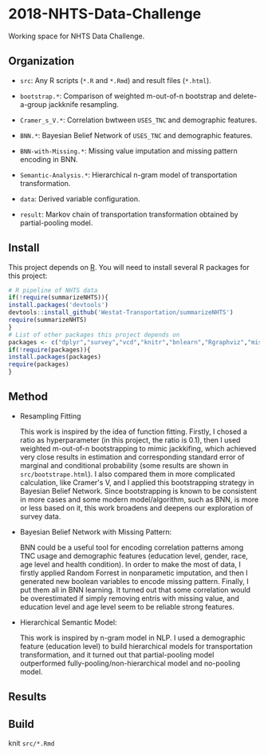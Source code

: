 # 2018-NHTS-Data-Challenge

Working space for NHTS Data Challenge.

## Organization

-  `src`: Any R scripts (`*.R` and `*.Rmd`) and result files (`*.html`).

  - `bootstrap.*`: Comparison of weighted m-out-of-n bootstrap and delete-a-group jackknife resampling. 
  
  - `Cramer_s_V.*`: Correlation bwtween `USES_TNC` and demographic features.
  
  - `BNN.*`: Bayesian Belief Network of `USES_TNC` and demographic features.
  
  - `BNN-with-Missing.*`: Missing value imputation and missing pattern encoding in BNN.
  
  - `Semantic-Analysis.*`: Hierarchical n-gram model of transportation transformation.
  
- `data`: Derived variable configuration.

- `result`: Markov chain of transportation transformation obtained by partial-pooling model.

## Install

This project depends on [R](https://cran.r-project.org/). You will need to install several R packages for this project:

```r
# R pipeline of NHTS data
if(!require(summarizeNHTS)){
install.packages('devtools')
devtools::install_github('Westat-Transportation/summarizeNHTS')
require(summarizeNHTS)
}
# List of other packages this project depends on
packages <- c("dplyr","survey","vcd","knitr","bnlearn","Rgraphviz","missForest")
if(!require(packages)){
install.packages(packages)
require(packages)
}
```

## Method

- Resampling Fitting
  
  This work is inspired by the idea of function fitting. Firstly, I chosed a ratio as hyperparameter (in this project, the ratio is 0.1), then I used weighted m-out-of-n bootstrapping to mimic jackkifing, which achieved very close results in estimation and corresponding standard error of marginal and conditional probability (some results are shown in `src/bootstrape.html`). I also compared them in more complicated calculation, like Cramer's V, and I applied this bootstrapping strategy in Bayesian Belief Network. Since bootstrapping is known to be consistent in more cases and some modern model/algorithm, such as BNN, is more or less based on it, this work broadens and deepens our exploration of survey data. 

- Bayesian Belief Network with Missing Pattern: 
  
  BNN could be a useful tool for encoding correlation patterns among TNC usage and demographic features (education level, gender, race, age level and health condition). In order to make the most of data, I firstly applied Random Forrest in nonparametic imputation, and then I generated new boolean variables to encode missing pattern. Finally, I put them all in BNN learning. It turned out that some correlation would be overestimated if simply removing entris with missing value, and education level and age level seem to be reliable strong features.

- Hierarchical Semantic Model: 
  
  This work is inspired by n-gram model in NLP. I used a demographic feature (education level) to build hierarchical models for transportation transformation, and it turned out that partial-pooling model outperformed fully-pooling/non-hierarchical model and no-pooling model.

## Results

## Build

knit `src/*.Rmd`
